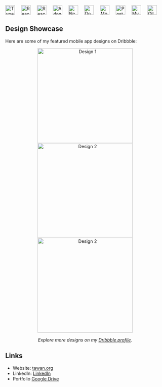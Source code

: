 <div align="left">
  <img src="https://cdn.jsdelivr.net/gh/devicons/devicon/icons/typescript/typescript-original.svg" height="30" alt="TypeScript logo" />
  <img width="12" />
  <img src="https://cdn.jsdelivr.net/gh/devicons/devicon/icons/react/react-original.svg" height="30" alt="React logo" />
  <img width="12" />
  <img src="https://cdn.jsdelivr.net/gh/devicons/devicon/icons/react/react-original.svg" height="30" alt="React Native logo" />
  <img width="12" />
  <img src="https://cdn.jsdelivr.net/gh/devicons/devicon/icons/adonisjs/adonisjs-original.svg" height="30" alt="AdonisJS logo" />
  <img width="12" />
  <img src="https://nestjs.com/img/logo-small.svg" height="30" alt="NestJS logo" />
  <img width="12" />
  <img src="https://cdn.jsdelivr.net/gh/devicons/devicon/icons/docker/docker-original.svg" height="30" alt="Docker logo" />
  <img width="12" />
  <img src="https://cdn.jsdelivr.net/gh/devicons/devicon/icons/mongodb/mongodb-original.svg" height="30" alt="MongoDB logo" />
  <img width="12" />
  <img src="https://cdn.jsdelivr.net/gh/devicons/devicon/icons/postgresql/postgresql-original.svg" height="30" alt="PostgreSQL logo" />
  <img width="12" />
  <img src="https://cdn.jsdelivr.net/gh/devicons/devicon/icons/mysql/mysql-original.svg" height="30" alt="MySQL logo" />
  <img width="12" />
  <img src="https://cdn.jsdelivr.net/gh/devicons/devicon/icons/git/git-original.svg" height="30" alt="Git logo" />
</div>

## Design Showcase
Here are some of my featured mobile app designs on Dribbble:

<p align="center">
  <a href="https://dribbble.com/tawanorg">
    <img src="https://cdn.dribbble.com/userupload/24914682/file/original-7c9c262210b8c680aa18c0b862f9da35.png?resize=1905x1558&vertical=center" alt="Design 1" width="300" />
  </a>
  <a href="https://dribbble.com/tawanorg">
    <img src="https://cdn.dribbble.com/userupload/24574977/file/original-f9e17de237220c4338493f40c2d6a761.png?resize=1600x1200&vertical=center" alt="Design 2" width="300" />
  </a>
  <a href="https://dribbble.com/tawanorg">
    <img src="https://cdn.dribbble.com/userupload/24559549/file/original-69ecd6f65177f9f7a3d241f977f5a55a.png?resize=800x600&vertical=center" alt="Design 2" width="300" />
  </a>
   
</p>

<p align="center">
  <em>Explore more designs on my <a href="https://dribbble.com/tawanorg">Dribbble profile</a>.</em>
</p>


## Links
- Website: [tawan.org](https://tawan.org)
- LinkedIn: [LinkedIn](https://www.linkedin.com/in/tawanorg)
- Portfolio [Google Drive](https://drive.google.com/file/d/1TQDoATDaQrTHcw7r4VhrRaTczvighM5u/view?usp=sharing)
